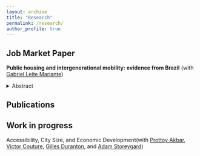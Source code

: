 ```yaml
---
layout: archive
title: "Research"
permalink: /research/
author_profile: true
---
```


## Job Market Paper

**Public housing and intergenerational mobility: evidence from Brazil** (with [Gabriel Leite Mariante](https://www.gleitemariante.com/home))  
<details class="abstract">
<summary>Abstract</summary>
<p>Short abstract goes here.</p>
</details>

## Publications



## Work in progress
Accessibility, City Size, and Economic Development(with [Prottoy Akbar](https://www.prottoyamanakbar.com/), [Victor Couture](https://www.victorcouture.org/), [Gilles Duranton](https://real-faculty.wharton.upenn.edu/duranton/), and [Adam Storeygard](https://sites.google.com/site/adamstoreygard/))

